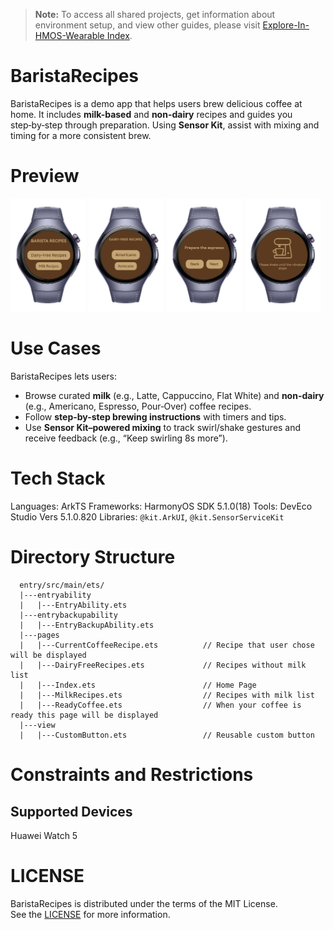 > **Note:** To access all shared projects, get information about environment setup, and view other guides, please visit [Explore-In-HMOS-Wearable Index](https://github.com/Explore-In-HMOS-Wearable/hmos-index).

# BaristaRecipes

BaristaRecipes is a demo app that helps users brew delicious coffee at home. It includes **milk-based** and **non-dairy** recipes and guides you step‑by‑step through preparation. Using **Sensor Kit**, assist with mixing and timing for a more consistent brew.

# Preview

<p align="left">
  <img src="images/c1.PNG" width="24%">
  <img src="images/c3.PNG" width="24%">
  <img src="images/c2.PNG" width="24%">
  <img src="images/coffeeoutput.png" width="24%">
</p>

# Use Cases

BaristaRecipes lets users:

* Browse curated **milk** (e.g., Latte, Cappuccino, Flat White) and **non-dairy** (e.g., Americano, Espresso, Pour‑Over) coffee recipes.
* Follow **step-by-step brewing instructions** with timers and tips.
* Use **Sensor Kit–powered mixing** to track swirl/shake gestures and receive feedback (e.g., “Keep swirling 8s more”).

# Tech Stack

Languages: ArkTS
Frameworks: HarmonyOS SDK 5.1.0(18)
Tools: DevEco Studio Vers 5.1.0.820
Libraries: `@kit.ArkUI`, `@kit.SensorServiceKit`

# Directory Structure

```
  entry/src/main/ets/
  |---entryability
  |   |---EntryAbility.ets
  |---entrybackupability
  |   |---EntryBackupAbility.ets
  |---pages
  |   |---CurrentCoffeeRecipe.ets          // Recipe that user chose will be displayed
  |   |---DairyFreeRecipes.ets             // Recipes without milk list
  |   |---Index.ets                        // Home Page 
  |   |---MilkRecipes.ets                  // Recipes with milk list
  |   |---ReadyCoffee.ets                  // When your coffee is ready this page will be displayed
  |---view
  |   |---CustomButton.ets                 // Reusable custom button
```

# Constraints and Restrictions
## Supported Devices
Huawei Watch 5

# LICENSE

BaristaRecipes is distributed under the terms of the MIT License.  
See the [LICENSE](/LICENSE) for more information.
